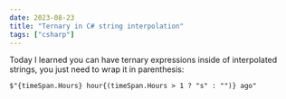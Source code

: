 ```yaml
---
date: 2023-08-23
title: "Ternary in C# string interpolation"
tags: ["csharp"]
---
```



Today I learned you can have ternary expressions inside of interpolated strings, you just need to wrap it in parenthesis:

`$"{timeSpan.Hours} hour{(timeSpan.Hours > 1 ? "s" : "")} ago"`